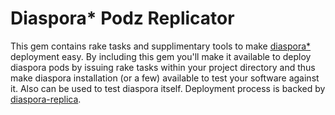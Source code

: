 # Diaspora* Podz Replicator

This gem contains rake tasks and supplimentary tools to make [diaspora*](https://github.com/diaspora/diaspora) deployment easy. By including this gem you'll make it available to deploy diaspora pods by issuing rake tasks within your project directory and thus make diaspora installation (or a few) available to test your software against it. Also can be used to test diaspora itself. Deployment process is backed by [diaspora-replica](https://github.com/joebew42/diaspora-replica).